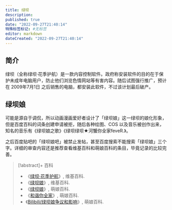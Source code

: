 ```yaml
---
title: 绿坝
description:
published: true
date: "2022-09-27T21:40:14"
特殊标签标记: #无标签
editor: markdown
dateCreated: "2022-09-27T21:40:14"
---
```


## 简介

绿坝（全称绿坝·花季护航）是一款内容控制软件。政府称安装软件的目的在于保护未成年电脑用户，防止他们浏览色情网站等有害内容。随后试图强行推广，预计在 2009年7月1日 之后销售的电脑，都安装此软件，不过该计划最后破产。

## 绿坝娘

可能是源自于调侃，所以动画漫画爱好者设计了「绿坝娘」这一绿坝的娘化形象，但是百度百科的词条创建申请被拒，随后各种绘图、COS 以及音乐被创作出来，知名的音乐有《绿坝娘之歌》《绿坝绿坝★河蟹你全家feveR.》。

之后百度贴吧的「绿坝娘吧」被禁止发帖，甚至百度搜索不能搜索「绿坝娘」三个字。详细的审查内容还是推荐查看维基百科和萌娘百科的条目，毕竟记录的比较完善。

> [!abstract]+ 百科
>
> +   《[绿坝·花季护航](https://zh.wikipedia.org/wiki/綠壩·花季護航)》, 维基百科.
> +   《[绿坝娘](https://zh.wikipedia.org/zh-cn/绿坝娘)》, 维基百科.
> +   《[绿坝娘](https://web.archive.org/web/20220728024453/https://zh.moegirl.org.cn/绿坝娘)》, 萌娘百科.
> +   《[和谐你全家](https://web.archive.org/web/20220904040245/https://zh.moegirl.org.cn/和谐你全家)》, 萌娘百科.
> +   《[Bilibili/绿坝娘争议和影响](https://zh.moegirl.org.cn/Bilibili/争议和影响#绿坝娘)》, 萌娘百科.